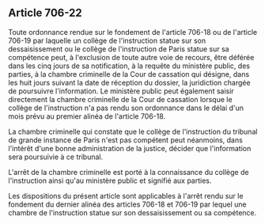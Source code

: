 Article 706-22
----
Toute ordonnance rendue sur le fondement de l'article 706-18 ou de l'article
706-19 par laquelle un collège de l'instruction statue sur son dessaisissement
ou le collège de l'instruction de Paris statue sur sa compétence peut, à
l'exclusion de toute autre voie de recours, être déférée dans les cinq jours de
sa notification, à la requête du ministère public, des parties, à la chambre
criminelle de la Cour de cassation qui désigne, dans les huit jours suivant la
date de réception du dossier, la juridiction chargée de poursuivre
l'information. Le ministère public peut également saisir directement la chambre
criminelle de la Cour de cassation lorsque le collège de l'instruction n'a pas
rendu son ordonnance dans le délai d'un mois prévu au premier alinéa de
l'article 706-18.

La chambre criminelle qui constate que le collège de l'instruction du tribunal
de grande instance de Paris n'est pas compétent peut néanmoins, dans l'intérêt
d'une bonne administration de la justice, décider que l'information sera
poursuivie à ce tribunal.

L'arrêt de la chambre criminelle est porté à la connaissance du collège de
l'instruction ainsi qu'au ministère public et signifié aux parties.

Les dispositions du présent article sont applicables à l'arrêt rendu sur le
fondement du dernier alinéa des articles 706-18 et 706-19 par lequel une chambre
de l'instruction statue sur son dessaisissement ou sa compétence.
